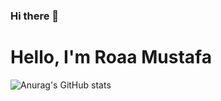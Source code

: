 ### Hi there 👋
<!-- [![GitHub Streak](https://github-readme-streak-stats.herokuapp.com?user=RoaaMustafa&theme=dark&background=0D3240)](https://git.io/streak-stats) -->

<!-- [![Anurag's GitHub stats](https://github-readme-stats.vercel.app/api?username=RoaaMustafa)](https://github.com/anuraghazra/github-readme-stats) -->

# Hello, I'm Roaa Mustafa 
![Anurag's GitHub stats](https://github-readme-stats.vercel.app/api?username=RoaaMustafa&show_icons=true&theme=onedark)


<!-- [![Top Langs](https://github-readme-stats.vercel.app/api/top-langs/?username=RoaaMustafa)](https://github.com/anuraghazra/github-readme-stats) -->

<!--
**RoaaMustafa/Roaa** is a ✨ _special_ ✨ repository because its `README.md` (this file) appears on your GitHub profile.

